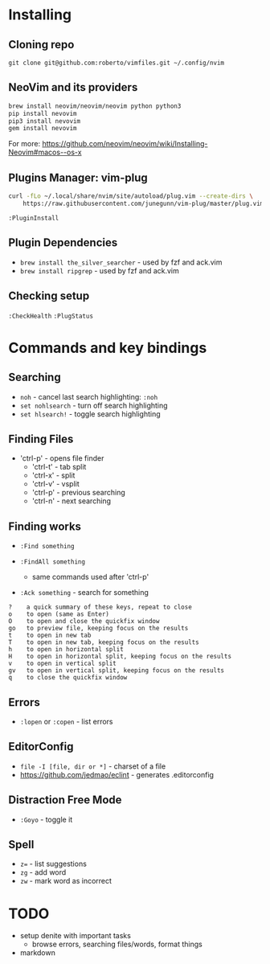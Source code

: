 # Installing

## Cloning repo

`git clone git@github.com:roberto/vimfiles.git ~/.config/nvim`

## NeoVim and its providers

```sh
brew install neovim/neovim/neovim python python3
pip install nevovim
pip3 install nevovim
gem install nevovim
```

For more: https://github.com/neovim/neovim/wiki/Installing-Neovim#macos--os-x

## Plugins Manager: vim-plug

```sh
curl -fLo ~/.local/share/nvim/site/autoload/plug.vim --create-dirs \
    https://raw.githubusercontent.com/junegunn/vim-plug/master/plug.vim
```

`:PluginInstall`

## Plugin Dependencies

* `brew install the_silver_searcher` - used by fzf and ack.vim
* `brew install ripgrep` - used by fzf and ack.vim

## Checking setup

`:CheckHealth`
`:PlugStatus`

# Commands and key bindings

## Searching

* `noh` - cancel last search highlighting: `:noh`
* `set nohlsearch` - turn off search highlighting
* `set hlsearch!` - toggle search highlighting

## Finding Files

* 'ctrl-p' - opens file finder
  * 'ctrl-t' - tab split
  * 'ctrl-x' - split
  * 'ctrl-v' - vsplit
  * 'ctrl-p' - previous searching
  * 'ctrl-n' - next searching

## Finding works

* `:Find something`
* `:FindAll something`
  * same commands used after 'ctrl-p'

* `:Ack something` - search for something

```
?    a quick summary of these keys, repeat to close
o    to open (same as Enter)
O    to open and close the quickfix window
go   to preview file, keeping focus on the results
t    to open in new tab
T    to open in new tab, keeping focus on the results
h    to open in horizontal split
H    to open in horizontal split, keeping focus on the results
v    to open in vertical split
gv   to open in vertical split, keeping focus on the results
q    to close the quickfix window
```

## Errors

* `:lopen` or `:copen` - list errors

## EditorConfig

* `file -I [file, dir or *]` - charset of a file
* https://github.com/jedmao/eclint - generates .editorconfig

##  Distraction Free Mode

* `:Goyo` - toggle it

## Spell

* `z=` - list suggestions
* `zg` - add word
* `zw` - mark word as incorrect

# TODO

* setup denite with important tasks
    * browse errors, searching files/words, format things
* markdown
